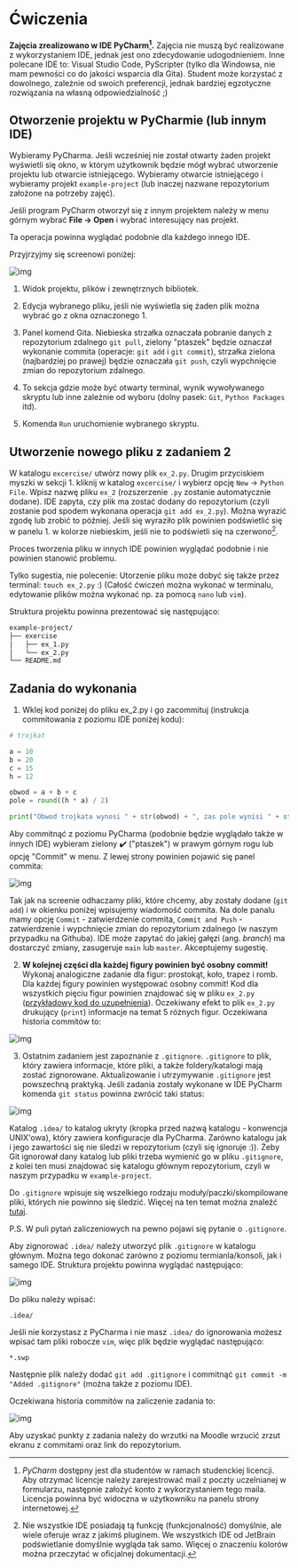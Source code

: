 # Ćwiczenia

**Zajęcia zrealizowano w IDE PyCharm[^1].** Zajęcia nie muszą być realizowane z wykorzystaniem IDE, 
jednak jest ono zdecydowanie udogodnieniem. Inne polecane IDE to: Visual Studio Code, PyScripter
(tylko dla Windowsa, nie mam pewności co do jakości wsparcia dla Gita). Student może korzystać z
dowolnego, zależnie od swoich preferencji, jednak bardziej egzotyczne rozwiązania na własną
odpowiedzialność ;)

## Otworzenie projektu w PyCharmie (lub innym IDE)

Wybieramy PyCharma. Jeśli wcześniej nie został otwarty żaden projekt wyświetli się okno, w którym 
użytkownik będzie mógł wybrać utworzenie projektu lub otwarcie istniejącego. Wybieramy otwarcie
istniejącego i wybieramy projekt `example-project` (lub inaczej nazwane repozytorium założone
na potrzeby zajęć).

Jeśli program PyCharm otworzył się z innym projektem należy w menu górnym wybrać **File -> Open**
i wybrać interesujący nas projekt.

Ta operacja powinna wyglądać podobnie dla każdego innego IDE.

Przyjrzyjmy się screenowi poniżej:

![img](/imgs/ex_2_1.png)

1. Widok projektu, plików i zewnętrznych bibliotek.

2. Edycja wybranego pliku, jeśli nie wyświetla się żaden plik można wybrać go z okna 
oznaczonego 1.

3. Panel komend Gita. Niebieska strzałka oznaczała pobranie danych z repozytorium zdalnego
`git pull`, zielony "ptaszek" będzie oznaczał wykonanie commita (operacje: `git add` i `git commit`),
strzałka zielona (najbardziej po prawej) będzie oznaczała `git push`, czyli wypchnięcie zmian
do repozytorium zdalnego. 

4. To sekcja gdzie może być otwarty terminal, wynik wywoływanego skryptu lub inne zależnie 
od wyboru (dolny pasek: `Git`, `Python Packages` itd).

5. Komenda `Run` uruchomienie wybranego skryptu.

## Utworzenie nowego pliku z zadaniem 2

W katalogu `excercise/` utwórz nowy plik `ex_2.py`. 
Drugim przyciskiem myszki w sekcji 1. kliknij w katalog `excercise/` i wybierz opcję `New` ->
`Python File`. Wpisz nazwę pliku `ex_2` (rozszerzenie `.py` zostanie automatycznie dodane).
IDE zapyta, czy plik ma zostać dodany do repozytorium (czyli zostanie pod spodem wykonana 
operacja `git add ex_2.py`). Można wyrazić zgodę lub zrobić to później. Jeśli się wyraziło
plik powinien podświetlić się w panelu 1. w kolorze niebieskim, jeśli nie to podświetli się
na czerwono[^2].

Proces tworzenia pliku w innych IDE powinien wyglądać podobnie i nie powinien stanowić problemu.

Tylko sugestia, nie polecenie:
Utorzenie pliku może dobyć się także przez terminal: `touch ex_2.py` :) (Całość ćwiczeń można 
wykonać w terminalu, edytowanie plików można wykonać np. za pomocą `nano` lub `vim`).

Struktura projektu powinna prezentować się następująco:

```bash
example-project/
├── exercise
│   ├── ex_1.py
│   └── ex_2.py
└── README.md
```

## Zadania do wykonania

1. Wklej kod poniżej do pliku ex_2.py i go zacommituj (instrukcja commitowania z
poziomu IDE poniżej kodu):

```python
# trojkat

a = 10
b = 20
c = 15
h = 12

obwod = a + b + c
pole = round((h * a) / 2)

print("Obwod trojkata wynosi " + str(obwod) + ", zas pole wynisi " + str(pole) + ".")
```

Aby commitnąć z poziomu PyCharma (podobnie będzie wyglądało także w innych IDE) wybieram
zielony ✔️ ("ptaszek") w prawym górnym rogu lub opcję "Commit" w menu. Z lewej strony powinien
pojawić się panel commita:

![img](/imgs/ide_commit.png)

Tak jak na screenie odhaczamy pliki, które chcemy, aby zostały dodane (`git add`)
i w okienku poniżej wpisujemy wiadomość commita. Na dole panalu mamy opcję `Commit` -
zatwierdzenie commita, `Commit and Push` - zatwierdzenie i wypchnięcie zmian do
repozytorium zdalnego (w naszym przypadku na Githuba). IDE może zapytać do jakiej 
gałęzi (ang. *branch*) ma dostarczyć zmiany, zasugeruje `main` lub `master`. 
Akceptujemy sugestię.

2. **W kolejnej części dla każdej figury powinien być osobny commit!**
Wykonaj analogiczne zadanie dla figur: prostokąt, koło, trapez i romb.
Dla każdej figury powinien występować osobny commit! Kod dla wszystkich
pięciu figur powinien znajdować się w pliku `ex_2.py` ([przykładowy kod do 
uzupełnienia](https://github.com/AleksandraWojewodaUEP/example-project/blob/main/exercise/ex_2.py)). 
Oczekiwany efekt to plik `ex_2.py` drukujący (`print`) informacje na temat 5
różnych figur. Oczekiwana historia commitów to:

![img](/imgs/ex_2_2.png)

3. Ostatnim zadaniem jest zapoznanie z `.gitignore`. `.gitignore` to plik, który zawiera
informacje, które pliki, a także foldery/katalogi mają zostać zignorowane. Aktualizowanie
i utrzymywanie `.gitignore` jest powszechną praktyką. Jeśli zadania zostały wykonane w IDE
PyCharm komenda `git status` powinna zwrócić taki status:

![img](/imgs/gitignore_1.png)

Katalog `.idea/` to katalog ukryty (kropka przed nazwą katalogu - konwencja UNIX'owa), 
który zawiera konfiguracje dla PyCharma.
Zarówno katalogu jak i jego zawartości się nie śledzi w repozytorium (czyli się ignoruje :)).
Żeby Git ignorował dany katalog lub pliki trzeba wymienić go w pliku `.gitignore`, z kolei ten 
musi znajdować się katalogu głównym repozytorium, czyli w naszym przypadku w `example-project`.

Do `.gitignore` wpisuje się wszelkiego rodzaju moduły/paczki/skompilowane pliki, których
nie powinno się śledzić. Więcej na ten temat można znaleźć
[tutaj](https://git-scm.com/docs/gitignore).

P.S. W puli pytań zaliczeniowych na pewno pojawi się pytanie o `.gitignore`.

Aby zignorować `.idea/` należy utworzyć plik `.gitignore` w katalogu głównym. Można tego 
dokonać zarówno z poziomu termianla/konsoli, jak i samego IDE. Struktura projektu powinna
wyglądać następująco:

![img](/imgs/gitignore_2.png)

Do pliku należy wpisać:

```
.idea/
```

Jeśli nie korzystasz z PyCharma i nie masz `.idea/` do ignorowania możesz wpisać tam pliki
robocze `vim`, więc plik będzie wyglądać następująco:

```
*.swp
```

Następnie plik należy dodać `git add .gitignore` i commitnąć `git commit -m "Added .gitignore"`
(można także z poziomu IDE).

Oczekiwana historia commitów na zaliczenie zadania to:

![img](/imgs/ex_2_3.png)

Aby uzyskać punkty z zadania należy do wrzutki na Moodle wrzucić zrzut ekranu z commitami oraz
link do repozytorium.


[^1]: *PyCharm* dostępny jest dla studentów w ramach studenckiej licencji. Aby otrzymać licencje
należy zarejestrować mail z poczty uczelnianej w formularzu, następnie założyć konto z 
wykorzystaniem tego maila. Licencja powinna być widoczna w użytkowniku na panelu strony
internetowej.

[^2]: Nie wszystkie IDE posiadają tą funkcję (funkcjonalność) domyślnie, ale wiele oferuje wraz
z jakimś pluginem. We wszystkich IDE od JetBrain podświetlanie domyślnie wygląda tak samo. 
Więcej o znaczeniu kolorów można przeczytać w oficjalnej dokumentacji.
